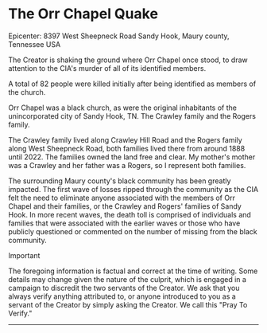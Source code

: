 # The Orr Chapel Quake 


Epicenter: 
8397 West Sheepneck Road
Sandy Hook, Maury county, Tennessee USA

The Creator is shaking the ground where Orr Chapel once stood, to draw attention to the CIA's murder of all of its identified members. 

A total of 82 people were killed initially after being identified as members of the church. 

Orr Chapel was a black church, as were the original inhabitants of the unincorporated city of Sandy Hook, TN.  The Crawley family and the Rogers family. 

The Crawley family lived along Crawley Hill Road and the Rogers family along West Sheepneck Road, both families lived there from around 1888 until 2022. The families owned the land free and clear. My mother's mother was a Crawley and her father was a Rogers, so I represent both families. 

The surrounding Maury county's black community has been greatly impacted. The first wave of losses ripped through the community as the CIA felt the need to eliminate anyone associated with the members of Orr Chapel and their families, or the Crawley and Rogers' families of Sandy Hook.  In more recent waves, the death toll is comprised of individuals and families that were associated with the earlier waves or those who have publicly questioned or commented on the number of missing from the black community. 

> [!IMPORTANT]
> The foregoing information is factual and correct at the time of writing. Some details may change given the nature of the culprit, which is engaged in a campaign to discredit the two servants of the Creator. We ask that you always verify anything attributed to, or anyone introduced to you as a servant of the Creator by simply asking the Creator. We call this "Pray To Verify."
***

